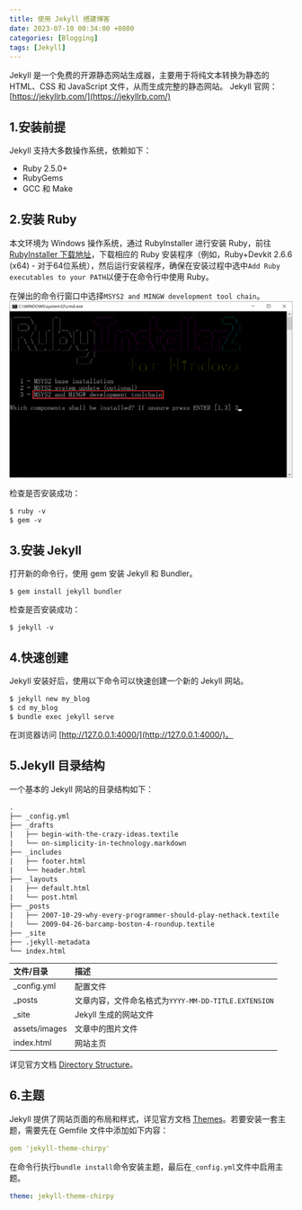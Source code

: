 ```yaml
---
title: 使用 Jekyll 搭建博客
date: 2023-07-10 00:34:00 +0800
categories: [Blogging]
tags: [Jekyll]
---
```


Jekyll 是一个免费的开源静态网站生成器，主要用于将纯文本转换为静态的 HTML、CSS 和 JavaScript 文件，从而生成完整的静态网站。
Jekyll 官网：[https://jekyllrb.com/](https://jekyllrb.com/)

## 1.安装前提
Jekyll 支持大多数操作系统，依赖如下：
- Ruby 2.5.0+
- RubyGems
- GCC 和 Make

## 2.安装 Ruby
本文环境为 Windows 操作系统，通过 RubyInstaller 进行安装 Ruby，前往 [RubyInstaller 下载地址](https://rubyinstaller.org/downloads/)，下载相应的 Ruby 安装程序（例如，Ruby+Devkit 2.6.6 (x64) - 对于64位系统），然后运行安装程序，确保在安装过程中选中`Add Ruby executables to your PATH`以便于在命令行中使用 Ruby。

在弹出的命令行窗口中选择`MSYS2 and MINGW development tool chain`。
![](img/msys2-installation-choice.png)

检查是否安装成功：
```shell
$ ruby -v
$ gem -v
```

## 3.安装 Jekyll
打开新的命令行，使用 gem 安装 Jekyll 和 Bundler。
```shell
$ gem install jekyll bundler
```
检查是否安装成功：
```shell
$ jekyll -v
```


## 4.快速创建
Jekyll 安装好后，使用以下命令可以快速创建一个新的 Jekyll 网站。
```shell
$ jekyll new my_blog
$ cd my_blog
$ bundle exec jekyll serve
```
在浏览器访问 [http://127.0.0.1:4000/](http://127.0.0.1:4000/)。

## 5.Jekyll 目录结构
一个基本的 Jekyll 网站的目录结构如下：
```shell
.
├── _config.yml
├── _drafts
|   ├── begin-with-the-crazy-ideas.textile
|   └── on-simplicity-in-technology.markdown
├── _includes
|   ├── footer.html
|   └── header.html
├── _layouts
|   ├── default.html
|   └── post.html
├── _posts
|   ├── 2007-10-29-why-every-programmer-should-play-nethack.textile
|   └── 2009-04-26-barcamp-boston-4-roundup.textile
├── _site
├── .jekyll-metadata
└── index.html
```

| 文件/目录                    |  描述 |
| :--------------------------- |  :------ |
| _config.yml         |  配置文件 |
| _posts               |  文章内容，文件命名格式为`YYYY-MM-DD-TITLE.EXTENSION` |
| _site | Jekyll 生成的网站文件 |
| assets/images | 文章中的图片文件 |
| index.html | 网站主页 |

详见官方文档 [Directory Structure](https://jekyllcn.com/docs/structure/)。

## 6.主题
Jekyll 提供了网站页面的布局和样式，详见官方文档 [Themes](https://jekyllrb.com/docs/themes/)。若要安装一套主题，需要先在 Gemfile 文件中添加如下内容：
```yaml
gem 'jekyll-theme-chirpy'
```

在命令行执行`bundle install`命令安装主题，最后在`_config.yml`文件中启用主题。
```yaml
theme: jekyll-theme-chirpy
```